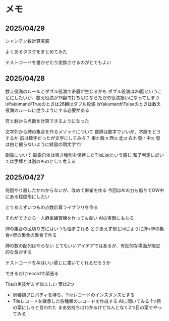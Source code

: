 # メモ

## 2025/04/29

シャンテン数計算実装

よくあるタスクをまとめてみた

テストコードを書かせたり変換させるのがとてもよい

## 2025/04/28

数え役満のルールとダブル役満で矛盾が生じるかも
ダブル役満は26翻ということにしたいが、数え役満が13翻で打ち切りならただの役満扱いになってしまう
IsYakumanがTrueのときは26翻はダブル役満 IsYakumanがFalseのときは数え役満のルールに従うようにする必要がある

符と翻から点数を計算できるようになった

文字列から牌の集合を作るメソッドについて
数牌は数字でいいが、字牌をどうするか
前は数字だったが文字にしてみる？
東:t 南:n 西:s 北:p
白:h 發:r 中:c
發は白と被らないように緑發の頭文字でr

副露について
副露自体は鳴き種別を保持したTileListという感じ
和了判定に於いては手牌とは別のものとして考える

## 2025/04/27

何回やり直したかわからないが、改めて麻雀を作る
今回はAIの力も借りてGW中にある程度形にしたい

とりあえずいつもの点数計算ライブラリを作る

それができたら一人麻雀練習機を作っても良い
AIの実験にもなる

牌の集合の区切り方にはいつも悩まされる
とりあえず前と同じように牌<牌の集合<牌の集合の集合で作る

牌の数の配列はやらない
とてもいいアイデアではあるが、有効的な場面が限定的な気がする

テストコードをAIはいい感じに書いてくれるだろうか

できるだけrecordで頑張る

Tileの実装がまず悩ましい
案は2つ
- 牌種類プロパティを持ち、Tileレコードのインスタンスとする
- Tileレコードを継承した各種類のレコードを作成する
AIに聞いてみる
1つ目の案にしろと言われた
まあ気持ちはわかるけどなんとなく2つ目の案でやってみる
